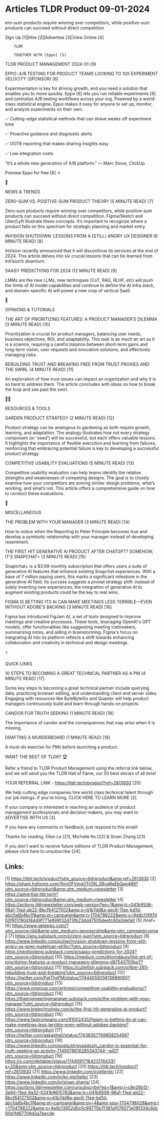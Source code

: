 # Articles TLDR Product 09-01-2024

ero-sum products require winning over competitors, while positive-sum
products can succeed without direct competition  

Sign Up [1]|Hire [2]|Advertise [3]|View Online [4] 

		TLDR 

		TOGETHER WITH [Eppo] [5]

TLDR PRODUCT MANAGEMENT 2024-01-09

 EPPO: A/B TESTING FOR PRODUCT TEAMS LOOKING TO 10X EXPERIMENT
VELOCITY (SPONSOR) [6] 

 Experimentation is key for driving growth, and you need a solution
that enables you to move quickly.
Eppo [6] lets you run reliable experiments [6] and centralize A/B
testing workflows across your org. Powered by a world-class
statistical engine, Eppo makes it easy for anyone to set up, monitor,
and analyze experiments on their own.

✅ Cutting-edge statistical methods that can shave weeks off
experiment time

✅ Proactive guidance and diagnostic alerts

✅ OOTB reporting that makes sharing insights easy

✅ Low integration costs

“It’s a whole new generation of A/B platform.” — Marc Stone,
ClickUp

Preview Eppo for free [6] ↗️

📱 

NEWS & TRENDS

 ZERO-SUM VS. POSITIVE-SUM PRODUCT THEORY (5 MINUTE READ) [7] 

 Zero-sum products require winning over competitors, while
positive-sum products can succeed without direct competition.
Figma/Sketch and Uber/Lyft illustrate these concepts. It’s important
to recognize where a product falls on this spectrum for strategic
planning and market entry. 

 INVISION SHUTDOWN: LESSONS FROM A (STILL) ANGRY UX DESIGNER (6 MINUTE
READ) [8] 

 InVision recently announced that it will discontinue its services at
the end of 2024. This article delves into six crucial lessons that can
be learned from InVision’s downturn. 

 SAASY PREDICTIONS FOR 2024 (12 MINUTE READ) [9] 

 LMMs are the new LLMs, new techniques (CoT, RAG, RLHF, etc) will push
the limits of AI model capabilities and continue to define the AI
infra stack, and domain-specific AI will power a new crop of vertical
SaaS. 

🚀 

OPINIONS & TUTORIALS

 THE ART OF PRIORITIZING FEATURES: A PRODUCT MANAGER’S DILEMMA (3
MINUTE READ) [10] 

 Prioritization is crucial for product managers, balancing user needs,
business objectives, ROI, and adaptability. This task is as much an
art as it is a science, requiring a careful balance between short-term
gains and long-term vision, user requests and innovative solutions,
and effectively managing risks. 

 REBUILDING TRUST AND BREAKING FREE FROM TRUST PROXIES AND THE SWIRL
(4 MINUTE READ) [11] 

 An exploration of how trust issues can impact an organization and why
it is so hard to address them. The article concludes with ideas on how
to break the loop and see past the swirl. 

🧑‍💻 

RESOURCES & TOOLS

 GARDEN PRODUCT STRATEGY (2 MINUTE READ) [12] 

 Product strategy can be analogous to gardening as both require
growth, learning, and adaptation. The analogy illustrates how not
every strategy component (or 'seed') will be successful, but each
offers valuable lessons. It highlights the importance of flexible
execution and learning from failures, reinforcing that embracing
potential failure is key to developing a successful product strategy. 

 COMPETITIVE USABILITY EVALUATIONS (5 MINUTE READ) [13] 

 Competitive usability evaluation can help teams identify the relative
strengths and weaknesses of competing designs. The goal is to closely
examine how your competitors are solving similar design problems,
what’s working, and what’s not. This article offers a
comprehensive guide on how to conduct these evaluations. 

🎁 

MISCELLANEOUS

 THE PROBLEM WITH YOUR MANAGER (3 MINUTE READ) [14] 

 How to notice when the Reporting to Peter Principle becomes true and
develop a symbiotic relationship with your manager instead of
developing resentment. 

 THE FIRST HIT GENERATIVE AI PRODUCT AFTER CHATGPT? SOMEHOW, IT’S
SNAPCHAT+ (3 MINUTE READ) [15] 

 Snaptchat+ is a $3.99 monthly subscription that offers users a suite
of generative AI features that enhance existing Snapchat experiences.
With a base of 7 million paying users, this marks a significant
milestone in the generative AI field. Its success suggests a pivotal
strategy shift: instead of solely inventing new experiences, the
integration of generative AI to augment existing products could be the
key to real wins. 

 FIGMA IS BETTING ITS AI CAN MAKE MEETINGS LESS TERRIBLE—EVEN
WITHOUT ADOBE’S BACKING (3 MINUTE READ) [16] 

 Figma has introduced FigJam AI, a set of tools designed to improve
meetings and creative processes. These tools, leveraging OpenAI's GPT
models, offer functionalities like suggesting meeting icebreakers,
summarizing notes, and aiding in brainstorming. Figma's focus on
integrating AI into its platform reflects a shift towards enhancing
collaboration and creativity in technical and design meetings. 

⚡ 

QUICK LINKS

 10 STEPS TO BECOMING A GREAT TECHNICAL PARTNER AS A PM (4 MINUTE
READ) [17] 

 Some key steps to becoming a great technical partner include querying
data, practicing browser editing, and understanding client and server
sides. Engaging with resources like ByteByteGo and Quastor will help
product managers continuously build and learn through hands-on
projects. 

 CANDOR FOR TRUTH SEEKING (1 MINUTE READ) [18] 

 The importance of candor and the consequences that may arise when it
is missing. 

 DRAFTING A MURDERBOARD (1 MINUTE READ) [19] 

 A must-do exercise for PMs before launching a product. 

WANT THE BEST OF TLDR? 🏆

Refer a friend to TLDR Product Management using the referral link
below, and we will send you the TLDR Hall of Fame, our 50 best stories
of all time!

YOUR REFERRAL LINK - https://tldr.tech/product?ref=2613930 [20]

 We help cutting edge companies hire world class technical talent
through our job listings. If you're hiring, CLICK HERE TO LEARN MORE
[2]. 

If your company is interested in reaching an audience of product
management professionals and decision makers, you may want to
ADVERTISE WITH US [3]. 

If you have any comments or feedback, just respond to this email! 

Thanks for reading, 
Ellen Le [21], Michelle Ko [22] & Sinan Zhang [23] 

If you don't want to receive future editions of TLDR Product
Management, please click here to unsubscribe [24]. 

 

Links:
------
[1] https://tldr.tech/product?utm_source=tldrproduct&amp;ref=2613930
[2] https://share.hsforms.com/1hmOFVmqOTrON_SRvaRqEbQee466?utm_source=tldrproduct&amp;utm_medium=newsletter
[3] https://advertise.tldr.tech?utm_source=tldrproduct&amp;utm_medium=newsletter
[4] https://actions.tldrnewsletter.com/web-version?ep=1&amp;lc=041b9506-96a1-11ed-ab22-8bcf64127502&amp;p=b1b7dd8a-aec6-11ee-bd1d-abc0a6b4bc1f&amp;pt=campaign&amp;t=1704798222&amp;s=9ddc13f97d53f811790d18449f771e899f32d73fb23ddd7505deefc60a3defa0
[5] /href=
[6] https://www.geteppo.com/?utm_source=tldr&amp;utm_medium=sponsorship&amp;utm_campaign=email
[7] https://anu.substack.com/p/zero-sum?utm_source=tldrproduct
[8] https://www.linkedin.com/pulse/invision-shutdown-lessons-from-still-angry-ux-greg-nudelman-ek5tc/?utm_source=tldrproduct
[9] https://nextbigteng.substack.com/p/saasy-predictions-for-2024?utm_source=tldrproduct
[10] https://medium.com/@tomdausy/the-art-of-prioritizing-features-a-product-managers-dilemma-d97543750be7?utm_source=tldrproduct
[11] https://cutlefish.substack.com/p/tbm-265-rebuilding-trust-and-breaking?utm_source=tldrproduct
[12] https://twitter.com/PatThePM/status/1744405505613689065?utm_source=tldrproduct
[13] https://www.nngroup.com/articles/competitive-usability-evaluations/?utm_source=tldrproduct
[14] https://theengineeringmanager.substack.com/p/the-problem-with-your-manager?utm_source=tldrproduct
[15] https://www.bigtechnology.com/p/the-first-hit-generative-ai-product?utm_source=tldrproduct
[16] https://www.fastcompany.com/91002435/figjam-is-betting-its-ai-can-make-meetings-less-terrible-even-without-adobes-backing?utm_source=tldrproduct
[17] https://twitter.com/aakashg0/status/1743835776985825466?utm_source=tldrproduct
[18] https://www.linkedin.com/posts/shreyasdoshi_candor-is-essential-for-truth-seeking-as-activity-7149078616285343744--wlD?utm_source=tldrproduct
[19] https://x.com/nikitabier/status/1744091716423176433?s=20&amp;utm_source=tldrproduct
[20] https://tldr.tech/product?ref=2613930
[21] https://www.linkedin.com/in/ellenle/
[22] https://www.linkedin.com/in/ko-michelle/
[23] https://www.linkedin.com/in/sinan-zhang/
[24] https://actions.tldrnewsletter.com/unsubscribe?ep=1&amp;l=c8e26b12-3e94-11ed-9a32-0241b9615763&amp;lc=041b9506-96a1-11ed-ab22-8bcf64127502&amp;p=b1b7dd8a-aec6-11ee-bd1d-abc0a6b4bc1f&amp;pt=campaign&amp;pv=4&amp;spa=1704798028&amp;t=1704798222&amp;s=4e9c13652d5c0c99775b7f381af076071e09f334c6dc90b1fd67709d2a7becde